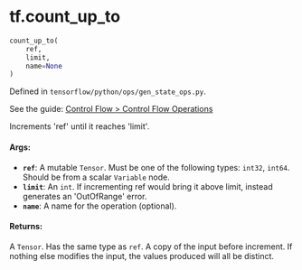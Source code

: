 <div itemscope itemtype="http://developers.google.com/ReferenceObject">
<meta itemprop="name" content="tf.count_up_to" />
</div>

# tf.count_up_to

``` python
count_up_to(
    ref,
    limit,
    name=None
)
```



Defined in `tensorflow/python/ops/gen_state_ops.py`.

See the guide: [Control Flow > Control Flow Operations](../../../api_guides/python/control_flow_ops.md#Control_Flow_Operations)

Increments 'ref' until it reaches 'limit'.

#### Args:

* <b>`ref`</b>: A mutable `Tensor`. Must be one of the following types: `int32`, `int64`.
    Should be from a scalar `Variable` node.
* <b>`limit`</b>: An `int`.
    If incrementing ref would bring it above limit, instead generates an
    'OutOfRange' error.
* <b>`name`</b>: A name for the operation (optional).


#### Returns:

A `Tensor`. Has the same type as `ref`.
A copy of the input before increment. If nothing else modifies the
input, the values produced will all be distinct.